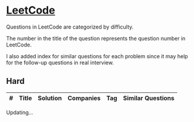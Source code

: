 # [LeetCode](/LeetCode)
Questions in LeetCode are categorized by difficulty. 

The number in the title of the question represents the question number in LeetCode.

I also added index for similar questions for each problem since it may help for the follow-up questions in real interview.


## Hard
| # | Title | Solution | Companies | Tag | Similar Questions |
|---| ----- | -------- | --------- | --- | ----------------- |



Updating...
